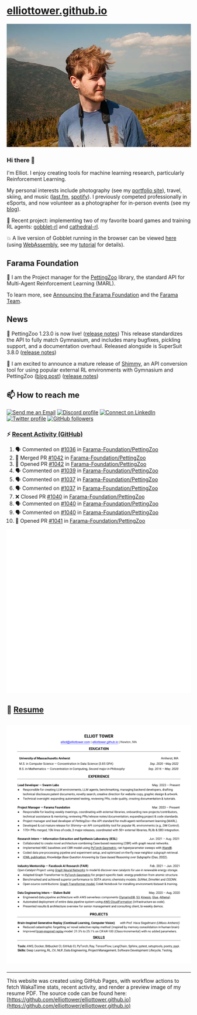 # [elliottower.github.io](https://github.com/elliottower/elliottower.github.io)

[![A wild Elliot on Mt Washington](https://raw.githubusercontent.com/elliottower/elliottower.github.io/main/src/jpg/DSCF7539-600px.jpg?raw=true)](https://raw.githubusercontent.com/elliottower/elliottower.github.io/main/src/jpg/DSCF7539.jpg?raw=true)

### Hi there 👋

I'm Elliot. I enjoy creating tools for machine learning research, particularly Reinforcement Learning.

My personal interests include photography (see my [portfolio site](https://www.elliottower.com/)), travel, skiing, and music ([last.fm](https://www.last.fm/user/ajsdlfkwer), [spotify](https://open.spotify.com/user/12132818380)). I previously competed professionally in eSports, and now volunteer as a photographer for in-person events (see my [blog](https://www.elliottower.com/stories/?category=events)).

🤖 Recent project: implementing two of my favorite board games and training RL agents: [gobblet-rl](https://github.com/elliottower/gobblet-rl) and [cathedral-rl](https://github.com/elliottower/cathedral-rl). 

💥 A live version of Gobblet running in the browser can be viewed [here](https://elliottower.github.io/gobblet-rl/) (using [WebAssembly](https://webassembly.org/), see my [tutorial](https://github.com/elliottower/gobblet-rl/blob/main/tutorials/WebAssembly/web_assembly.md) for details).

## Farama Foundation

🚀 I am the Project manager for the [PettingZoo](https://github.com/Farama-Foundation/PettingZoo) library, the standard API for Multi-Agent Reinforcement Learning (MARL). 

To learn more, see [Announcing the Farama Foundation](https://farama.org/Announcing-The-Farama-Foundation) and the [Farama Team](https://farama.org/team).

## News

🎉 PettingZoo 1.23.0 is now live! ([release notes](https://github.com/Farama-Foundation/PettingZoo/releases/tag/1.23.0)) This release standardizes the API to fully match Gymnasium, and includes many bugfixes, pickling support, and a documentation overhaul. Released alongside is SuperSuit 3.8.0 ([release notes](https://github.com/Farama-Foundation/SuperSuit/releases/tag/3.8.0)) 

<!-- ![GitHub Release Date](https://img.shields.io/github/release-date/Farama-Foundation/PettingZoo) -->

🎉 I am excited to announce a mature release of [Shimmy](https://github.com/Farama-Foundation/Shimmy), an API conversion tool for using popular external RL environments with Gymnasium and PettingZoo ([blog post](https://farama.org/Announcing-Shimmy)) ([release notes](https://github.com/Farama-Foundation/Shimmy/releases/tag/v1.0.0)) 

## 📫 How to reach me

 [![Send me an Email](https://img.shields.io/badge/email-elliot%40elliottower.com-blue)](mailto:elliot@elliottower.com)
 [![Discord profile](https://img.shields.io/badge/Discord-7289DA?style=flat&logo=discord&logoColor=white)](https://discord.com/users/83091537923145728)
 [![Connect on LinkedIn](https://img.shields.io/badge/--linkedin?label=LinkedIn&logo=LinkedIn&style=social)](https://www.linkedin.com/in/elliot-tower)
 [![Twitter profile](https://img.shields.io/twitter/follow/elliottower?style=social)](https://twitter.com/ElliotTower/)
 [![GitHub followers](https://img.shields.io/github/followers/elliottower?style=social)](https://github.com/elliottower/)

### ⚡ [Recent Activity (GitHub)](https://github.com/elliottower)

<!--START_SECTION:activity-->
1. 🗣 Commented on [#1036](https://github.com/Farama-Foundation/PettingZoo/pull/1036#issuecomment-1646641369) in [Farama-Foundation/PettingZoo](https://github.com/Farama-Foundation/PettingZoo)
2. 🎉 Merged PR [#1042](https://github.com/Farama-Foundation/PettingZoo/pull/1042) in [Farama-Foundation/PettingZoo](https://github.com/Farama-Foundation/PettingZoo)
3. 💪 Opened PR [#1042](https://github.com/Farama-Foundation/PettingZoo/pull/1042) in [Farama-Foundation/PettingZoo](https://github.com/Farama-Foundation/PettingZoo)
4. 🗣 Commented on [#1039](https://github.com/Farama-Foundation/PettingZoo/issues/1039#issuecomment-1646340049) in [Farama-Foundation/PettingZoo](https://github.com/Farama-Foundation/PettingZoo)
5. 🗣 Commented on [#1037](https://github.com/Farama-Foundation/PettingZoo/pull/1037#issuecomment-1646337391) in [Farama-Foundation/PettingZoo](https://github.com/Farama-Foundation/PettingZoo)
6. 🗣 Commented on [#1037](https://github.com/Farama-Foundation/PettingZoo/pull/1037#issuecomment-1646336989) in [Farama-Foundation/PettingZoo](https://github.com/Farama-Foundation/PettingZoo)
7. ❌ Closed PR [#1040](https://github.com/Farama-Foundation/PettingZoo/pull/1040) in [Farama-Foundation/PettingZoo](https://github.com/Farama-Foundation/PettingZoo)
8. 🗣 Commented on [#1040](https://github.com/Farama-Foundation/PettingZoo/pull/1040#issuecomment-1646336135) in [Farama-Foundation/PettingZoo](https://github.com/Farama-Foundation/PettingZoo)
9. 🗣 Commented on [#1040](https://github.com/Farama-Foundation/PettingZoo/pull/1040#issuecomment-1646335940) in [Farama-Foundation/PettingZoo](https://github.com/Farama-Foundation/PettingZoo)
10. 💪 Opened PR [#1041](https://github.com/Farama-Foundation/PettingZoo/pull/1041) in [Farama-Foundation/PettingZoo](https://github.com/Farama-Foundation/PettingZoo)
<!--END_SECTION:activity-->


<picture>
  <a href="https://metrics.lecoq.io/insights?user=elliottower">
   <img src="/github-metrics.svg" alt="Metrics">
  </a>
</picture>

## 📄 [Resume](https://elliottower.github.io/src/pdf/resume.pdf)

<!-- PDF-TO-MARKDOWN:START -->
![Page 1](src/png/page1.png "Page 1")
---
<!-- PDF-TO-MARKDOWN:END -->

----

This website was created using GitHub Pages, with workflow actions to fetch WakaTime stats, recent activity, and render a preview image of my resume PDF. The source code can be found here: [https://github.com/elliottower/elliottower.github.io](https://github.com/elliottower/elliottower.github.io)
